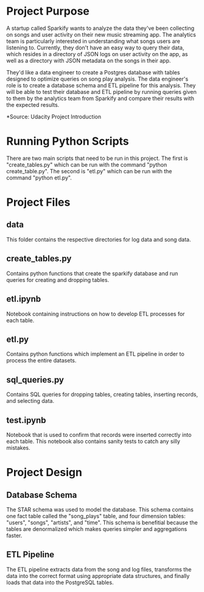 # Project Purpose
A startup called Sparkify wants to analyze the data they've been collecting on songs and user activity on their new music streaming app. The analytics team is particularly interested in understanding what songs users are listening to. Currently, they don't have an easy way to query their data, which resides in a directory of JSON logs on user activity on the app, as well as a directory with JSON metadata on the songs in their app.

They'd like a data engineer to create a Postgres database with tables designed to optimize queries on song play analysis. The data engineer's role is to create a database schema and ETL pipeline for this analysis. They will be able to test their database and ETL pipeline by running queries given to them by the analytics team from Sparkify and compare their results with the expected results.

*Source: Udacity Project Introduction

# Running Python Scripts
There are two main scripts that need to be run in this project. The first is "create_tables.py" which can be run with the command "python create_table.py". The second is "etl.py" which can be run with the command "python etl.py".

# Project Files
## data
This folder contains the respective directories for log data and song data.

## create_tables.py
Contains python functions that create the sparkify database and run queries for creating and dropping tables.

## etl.ipynb
Notebook containing instructions on how to develop ETL processes for each table.

## etl.py
Contains python functions which implement an ETL pipeline in order to process the entire datasets.

## sql_queries.py
Contains SQL queries for dropping tables, creating tables, inserting records, and selecting data.

## test.ipynb
Notebook that is used to confirm that records were inserted correctly into each table. This notebook also contains sanity tests to catch any silly mistakes.

# Project Design
## Database Schema
The STAR schema was used to model the database. This schema contains one fact table called the "song_plays" table, and four dimension tables: "users", "songs", "artists", and "time". This schema is benefitial because the tables are denormalized which makes queries simpler and aggregations faster.

## ETL Pipeline
The ETL pipeline extracts data from the song and log files, transforms the data into the correct format using appropriate data structures, and finally loads that data into the PostgreSQL tables.